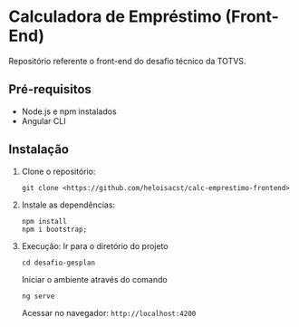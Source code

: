 # Calculadora de Empréstimo (Front-End)

Repositório referente o front-end do desafio técnico da TOTVS.

## Pré-requisitos

- Node.js e npm instalados
- Angular CLI

## Instalação

1. Clone o repositório:
   ```
   git clone <https://github.com/heloisacst/calc-emprestimo-frontend>
   ```
2. Instale as dependências:
    ```
    npm install
    npm i bootstrap;
    ```
3. Execução:
    Ir para o diretório do projeto
    ```
    cd desafio-gesplan
    ```
    Iniciar o ambiente através do comando
    ```
    ng serve
    ```
    Acessar no navegador: ```http://localhost:4200```
